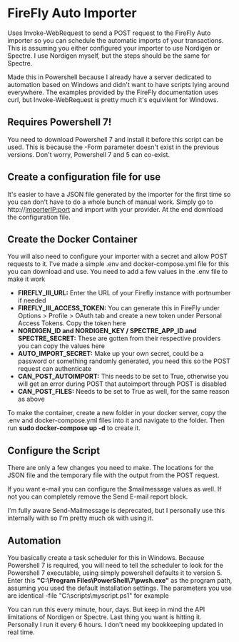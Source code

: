 # FireFly Auto Importer
Uses Invoke-WebRequest to send a POST request to the FireFly Auto importer so you can schedule the automatic imports of your transactions.
This is assuming you either configured your importer to use Nordigen or Spectre. I use Nordigen myself, but the steps should be the same for Spectre.

Made this in Powershell because I already have a server dedicated to automation based on Windows and didn't want to have scripts lying around everywhere.
The examples provided by the FireFly documentation uses curl, but Invoke-WebRequest is pretty much it's equivilent for Windows.

## Requires Powershell 7!
You need to download Powershell 7 and install it before this script can be used. This is because the -Form parameter doesn't exist in the previous versions. 
Don't worry, Powershell 7 and 5 can co-exist. 

## Create a configuration file for use
It's easier to have a JSON file generated by the importer for the first time so you can don't have to do a whole bunch of manual work.
Simply go to http://<importerIP:port> and import with your provider. At the end download the configuration file. 

## Create the Docker Container
You will also need to configure your importer with a secret and allow POST requests to it. I've made a simple .env and docker-compose.yml file for this you can download and use. 
You need to add a few values in the .env file to make it work
- **FIREFLY_III_URL:** Enter the URL of your Firefly instance with portnumber if needed
- **FIREFLY_III_ACCESS_TOKEN:** You can generate this in FireFly under Options > Profile > OAuth tab and create a new token under Personal Access Tokens. Copy the token here
- **NORDIGEN_ID and NORDIGEN_KEY / SPECTRE_APP_ID and SPECTRE_SECRET:** These are gotten from their respective providers you can copy the values here
- **AUTO_IMPORT_SECRET:** Make up your own secret, could be a password or something randomly generated, you need this so the POST request can authenticate
- **CAN_POST_AUTOIMPORT:** This needs to be set to True, otherwise you will get an error during POST that autoimport through POST is disabled
- **CAN_POST_FILES:** Needs to be set to True as well, for the same reason as above

To make the container, create a new folder in your docker server, copy the .env and docker-compose.yml files into it and navigate to the folder. Then run **sudo docker-compose up -d** to create it. 

## Configure the Script
There are only a few changes you need to make. The locations for the JSON file and the temporary file with the output from the POST request. 

If you want e-mail you can configure the $mailmessage values as well. If not you can completely remove the Send E-mail report block. 

I'm fully aware Send-Mailmessage is deprecated, but I personally use this internally with so I'm pretty much ok with using it. 

## Automation
You basically create a task scheduler for this in Windows. Because Powershell 7 is required, you will need to tell the scheduler to look for the Powershell 7 executable, using simply powershell defaults it to version 5. 
Enter this **"C:\Program Files\PowerShell\7\pwsh.exe"** as the program path, assuming you used the default installation settings.
The parameters you use are identical -file "C:\scripts\myscript.ps1" for example

You can run this every minute, hour, days. But keep in mind the API limitations of Nordigen or Spectre. Last thing you want is hitting it. Personally I run it every 6 hours. I don't need my bookkeeping updated in real time.
